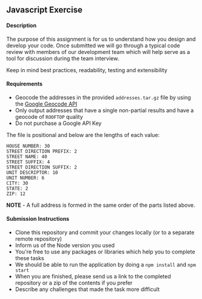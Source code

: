 ## Javascript Exercise

#### Description
The purpose of this assignment is for us to understand how you design and develop your code.  Once submitted we will go through a typical code review with members of our development team which will help serve as a tool for discussion during the team interview.

Keep in mind best practices, readability, testing and extensibility

#### Requirements

- Geocode the addresses in the provided `addresses.tar.gz` file by using the [Google Geocode API](https://developers.google.com/maps/documentation/javascript/geocoding)
- Only output addresses that have a single non-partial results and have a geocode of `ROOFTOP` quality
- Do not purchase a Google API Key

The file is positional and below are the lengths of each value:

```
HOUSE NUMBER: 30
STREET DIRECTION PREFIX: 2
STREET NAME: 40
STREET SUFFIX: 4
STREET DIRECTION SUFFIX: 2
UNIT DESCRIPTOR: 10
UNIT NUMBER: 6
CITY: 30
STATE: 2
ZIP: 12
```
**NOTE** - A full address is formed in the same order of the parts listed above.

#### Submission Instructions
- Clone this repository and commit your changes locally (or to a separate remote repository)
- Inform us of the Node version you used
- You're free to use any packages or libraries which help you to complete these tasks
- We should be able to run the application by doing a `npm install` and `npm start`
- When you are finished, please send us a link to the completed repository or a zip of the contents if you prefer
- Describe any challenges that made the task more difficult
